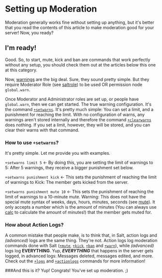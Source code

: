 # Setting up Moderation
Moderation generally works fine without setting up anything, but it's better that you read the contents of this article to make moderation good for your server! Now, you ready?

## I'm ready!
Good. So, to start, mute, kick and ban are commands that work perfectly without any setup, you should check them out at the articles below this one at this category.

Now, [warnings](./warnings.md) are the big deal. Sure, they sound pretty simple. But they require Moderator Role (see [saltrole](/saltrole.md)) to be used OR permission node `global.warn`.

Once Moderator and Administrator roles are set up, or people have `global.warn`, then we can get started. The true warning configuration. It's the command [`+setwarns`](./setwarns.md). It's pretty much simple: You can set a limit, and a punishment for reaching the limit. With no configuration of warns, any warnings aren't stored internally and therefore the command [`+clearwarns`](./warnings.md) does nothing. If you set a limit, however, they will be stored, and you can clear their warns with that command.

### How to use `+setwarns`?
It's pretty simple. Let me provide you with examples.

`+setwarns limit 5` <- By doing this, you are setting the limit of warnings to 5: After 5 warnings, they receive a bigger punishment set below.

`+setwarns punishment kick` <- This sets the punishment of reaching the limit of warnings to Kick: The member gets kicked from the server.

`+setwarns punishment mute 10` <- This sets the punishment of reaching the limit of warnings to a 10-minute mute.
Warning: This does not have the special mute syntax of weeks, days, hours, minutes, seconds (see [mute](./mute.md)). It only accepts a number which is the amount of minutes (You can always use [calc](./calc.md) to calculate the amount of minutes!) that the member gets muted for.

### How about Action Logs?
A common mistake that people make, is to think that, in Salt, action logs and _(advanced)_ logs are the same thing. They're not. Action logs log moderation commands done with Salt ([`+mute`](/mute.md), [`+kick`](./kick.md), [`+ban`](./ban.md) and [`+warn`](./warn.md)), while _(advanced)_ logs log **EVERYTHING**. Yup, ***EVERYTHING*** that happens in the server gets logged, in advanced logs: Messages deleted, messages edited, and more. Check out the [`+logs`](./logs.md) and [`+actionlogs`](./actionlogs.md) commands for more information!

###And this is it?
Yup! Congrats! You've set up moderation. ;)